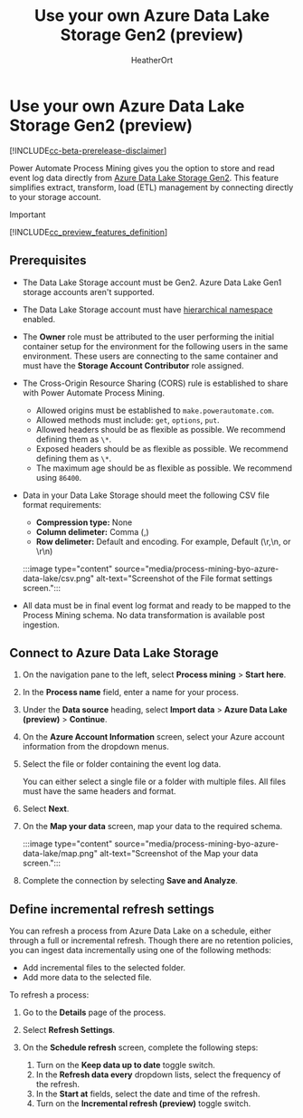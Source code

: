 ﻿---
title: Use your own Azure Data Lake Storage Gen2 (preview)
description: Learn how to store and read event log data directly from Azure Data Lake Storage Gen2.
author: HeatherOrt
contributors:
  - HeatherOrt
  - v-aangie 
ms.subservice: process-advisor
ms.topic: conceptual
ms.date: 08/08/2023
ms.custom: bap-template
ms.author: heortaol
ms.reviewer: angieandrews
---

# Use your own Azure Data Lake Storage Gen2 (preview)

[!INCLUDE[cc-beta-prerelease-disclaimer](./includes/cc-beta-prerelease-disclaimer.md)]

Power Automate Process Mining gives you the option to store and read event log data directly from [Azure Data Lake Storage Gen2](/azure/storage/blobs/data-lake-storage-introduction). This feature simplifies extract, transform, load (ETL) management by connecting directly to your storage account.

> [!IMPORTANT]
> [!INCLUDE[cc_preview_features_definition](includes/cc-preview-features-definition.md)]

## Prerequisites

- The Data Lake Storage account must be Gen2. Azure Data Lake Gen1 storage accounts aren't supported.
- The Data Lake Storage account must have [hierarchical namespace](/azure/storage/blobs/data-lake-storage-namespace) enabled.
- The **Owner** role must be attributed to the user performing the initial container setup for the environment for the following users in the same environment. These users are connecting to the same container and must have the **Storage Account Contributor** role assigned.

- The Cross-Origin Resource Sharing (CORS) rule is established to share with Power Automate Process Mining.
    - Allowed origins must be established to `make.powerautomate.com`.
    - Allowed methods must include: `get`, `options`, `put`.
    - Allowed headers should be as flexible as possible. We recommend defining them as `\*`.
    - Exposed headers should be as flexible as possible. We recommend defining them as `\*`.
    - The maximum age should be as flexible as possible. We recommend using `86400`.

-   Data in your Data Lake Storage should meet the following CSV file format requirements:

    -   **Compression type:** None
    -   **Column delimeter:** Comma (,)
    -   **Row delimeter:** Default and encoding. For example, Default (\r,\n, or \r\n) 

    :::image type="content" source="media/process-mining-byo-azure-data-lake/csv.png" alt-text="Screenshot of the File format settings screen.":::

- All data must be in final event log format and ready to be mapped to the Process Mining schema. No data transformation is available post ingestion.

## Connect to Azure Data Lake Storage

1. On the navigation pane to the left, select **Process mining** > **Start here**.
1. In the **Process name** field, enter a name for your process.
1. Under the **Data source** heading, select **Import data** > **Azure Data Lake (preview)** > **Continue**.
1. On the **Azure Account Information** screen, select your Azure account information from the dropdown menus.
1. Select the file or folder containing the event log data.

    You can either select a single file or a folder with multiple files. All files must have the same headers and format.
1. Select **Next**.
1. On the **Map your data** screen, map your data to the required schema.

    :::image type="content" source="media/process-mining-byo-azure-data-lake/map.png" alt-text="Screenshot of the Map your data screen.":::

1. Complete the connection by selecting **Save and Analyze**.

## Define incremental refresh settings

You can refresh a process from Azure Data Lake on a schedule, either through a full or incremental refresh. Though there are no retention policies, you can ingest data incrementally using one of the following methods:

- Add incremental files to the selected folder.
- Add more data to the selected file.

To refresh a process:

1. Go to the **Details** page of the process.

1. Select **Refresh Settings**.

1. On the **Schedule refresh** screen, complete the following steps:

    1. Turn on the **Keep data up to date** toggle switch.
    1. In the **Refresh data every** dropdown lists, select the frequency of the refresh.
    1. In the **Start at** fields, select the date and time of the refresh.
    1. Turn on the **Incremental refresh (preview)** toggle switch.
